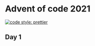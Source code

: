 # Advent of code 2021
[![code style: prettier](https://img.shields.io/badge/code_style-prettier-ff69b4.svg?style=flat-square)](https://github.com/prettier/prettier)

## Day 1
